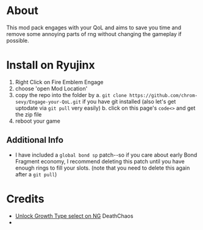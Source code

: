 # About

This mod pack engages with your QoL and aims to save you time and remove some annoying parts of rng without changing the gameplay if possible.

# Install on Ryujinx

1. Right Click on Fire Emblem Engage
2. choose 'open Mod Location'
3. copy the repo into the folder by
    a. `git clone https://github.com/chrom-sevy/Engage-your-QoL.git` if you have git installed (also let's get uptodate via `git pull` very easily)
    b. click on this page's `code<>` and get the zip file
4. reboot your game

## Additional Info

- I have included a `global bond sp` patch--so if you care about early Bond Fragment economy, I recommend deleting this patch until you have enough rings to fill your slots. (note that you need to delete this again after a `git pull`)

# Credits
- [Unlock Growth Type select on NG](https://gamebanana.com/mods/426329) DeathChaos
- 